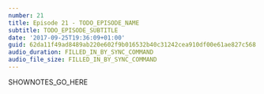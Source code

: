 ```yaml
---
number: 21
title: Episode 21 - TODO_EPISODE_NAME
subtitle: TODO_EPISODE_SUBTITLE
date: '2017-09-25T19:36:09+01:00'
guid: 62da11f49ad8489ab220e602f9b016532b40c31242cea910df00e61ae827c568
audio_duration: FILLED_IN_BY_SYNC_COMMAND
audio_file_size: FILLED_IN_BY_SYNC_COMMAND
---
```


SHOWNOTES_GO_HERE
